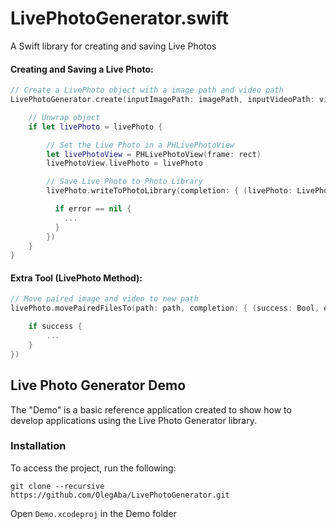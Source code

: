 # LivePhotoGenerator.swift
A Swift library for creating and saving Live Photos

#### Creating and Saving a Live Photo:
```swift
// Create a LivePhoto object with a image path and video path
LivePhotoGenerator.create(inputImagePath: imagePath, inputVideoPath: videoPath) { (livePhoto: LivePhoto?, error: Error?) in

    // Unwrap object
    if let livePhoto = livePhoto {

        // Set the Live Photo in a PHLivePhotoView
        let livePhotoView = PHLivePhotoView(frame: rect)
        livePhotoView.livePhoto = livePhoto

        // Save Live Photo to Photo Library
        livePhoto.writeToPhotoLibrary(completion: { (livePhoto: LivePhoto, error: Error?) in

          if error == nil {
            ...
          }
        })
    }
}
```

#### Extra Tool (LivePhoto Method):
```swift
// Move paired image and video to new path
livePhoto.movePairedFilesTo(path: path, completion: { (success: Bool, error: Error?) in

    if success {
        ...
    }
})
```

## Live Photo Generator Demo
The "Demo" is a basic reference application created to show how to develop applications using the Live Photo Generator library.

### Installation
To access the project, run the following:
```
git clone --recursive https://github.com/OlegAba/LivePhotoGenerator.git
```
Open ```Demo.xcodeproj``` in the Demo folder
